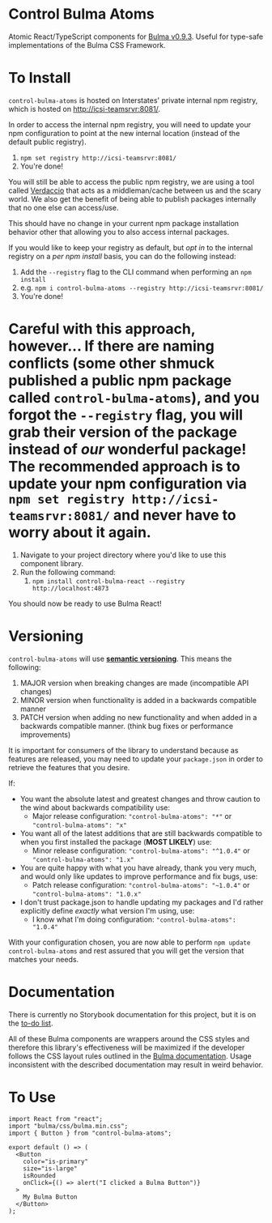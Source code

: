 # Control Bulma Atoms

Atomic React/TypeScript components for [Bulma v0.9.3](https://bulma.io/documentation/). Useful for type-safe implementations of the Bulma CSS Framework.

# To Install

`control-bulma-atoms` is hosted on Interstates' private internal npm registry, which is hosted on [http://icsi-teamsrvr:8081/](http://icsi-teamsrvr:8081/).

In order to access the internal npm registry, you will need to update your npm configuration to point at the new internal location (instead of the default public registry).

1. `npm set registry http://icsi-teamsrvr:8081/`
2. You're done!

You will still be able to access the public npm registry, we are using a tool called [Verdaccio](https://verdaccio.org) that acts as a middleman/cache between us and the scary world. We also get the benefit of being able to publish packages internally that no one else can access/use.

This should have no change in your current npm package installation behavior other that allowing you to also access internal packages.

If you would like to keep your registry as default, but _opt in_ to the internal registry on a _per npm install_ basis, you can do the following instead:

1. Add the `--registry` flag to the CLI command when performing an `npm install`
1. e.g. `npm i control-bulma-atoms --registry http://icsi-teamsrvr:8081/`
1. You're done!

# Careful with this approach, however... If there are naming conflicts (some other shmuck published a public npm package called `control-bulma-atoms`), and you forgot the `--registry` flag, you will grab **their** version of the package instead of _our_ wonderful package! The recommended approach is to update your npm configuration via `npm set registry http://icsi-teamsrvr:8081/` and never have to worry about it again.

1. Navigate to your project directory where you'd like to use this component library.
2. Run the following command:
   1. `npm install control-bulma-react --registry http://localhost:4873`

You should now be ready to use Bulma React!

# Versioning

`control-bulma-atoms` will use [**semantic versioning**](https://semver.org). This means the following:

1. MAJOR version when breaking changes are made (incompatible API changes)
2. MINOR version when functionality is added in a backwards compatible manner
3. PATCH version when adding no new functionality and when added in a backwards compatible manner. (think bug fixes or performance improvements)

It is important for consumers of the library to understand because as features are released, you may need to update your `package.json` in order to retrieve the features that you desire.

If:

- You want the absolute latest and greatest changes and throw caution to the wind about backwards compatibility use:
  - Major release configuration: `"control-bulma-atoms": "*"` or `"control-bulma-atoms": "x"`
- You want all of the latest additions that are still backwards compatible to when you first installed the package (**MOST LIKELY**) use:
  - Minor release configuration: `"control-bulma-atoms": "^1.0.4"` or `"control-bulma-atoms": "1.x"`
- You are quite happy with what you have already, thank you very much, and would only like updates to improve performance and fix bugs, use:
  - Patch release configuration: `"control-bulma-atoms": "~1.0.4"` or `"control-bulma-atoms": "1.0.x"`
- I don't trust package.json to handle updating my packages and I'd rather explicitly define _exactly_ what version I'm using, use:
  - I know what I'm doing configuration: `"control-bulma-atoms": "1.0.4"`

With your configuration chosen, you are now able to perform `npm update control-bulma-atoms` and rest assured that you will get the version that matches your needs.

# Documentation

There is currently no Storybook documentation for this project, but it is on the [to-do list](http://icsi-teamsrvr:8080/tfs/Samples/Web%20Components/_workitems/edit/5/).

All of these Bulma components are wrappers around the CSS styles and therefore this library's effectiveness will be maximized if the developer follows the CSS layout rules outlined in the [Bulma documentation](https://bulma.io/documentation/). Usage inconsistent with the described documentation may result in weird behavior.

# To Use

```tsx
import React from "react";
import "bulma/css/bulma.min.css";
import { Button } from "control-bulma-atoms";

export default () => (
  <Button
    color="is-primary"
    size="is-large"
    isRounded
    onClick={() => alert("I clicked a Bulma Button")}
  >
    My Bulma Button
  </Button>
);
```
